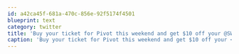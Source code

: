 ```yaml
---
id: a42ca45f-681a-470c-856e-92f5174f4501
blueprint: text
category: twitter
title: 'Buy your ticket for Pivot this weekend and get $10 off your @SWOkanagan ticket! eventbrite.com/event/36304688…'
caption: 'Buy your ticket for Pivot this weekend and get $10 off your <span class="username username_linked">@<a href="https://twitter.com/SWOkanagan" title="OK Startup Weekend">SWOkanagan</a></span> ticket! <a href="http://www.eventbrite.com/event/3630468830" title="http://www.eventbrite.com/event/3630468830" class="link link_untco">eventbrite.com/event/36304688…</a>'
---
```

